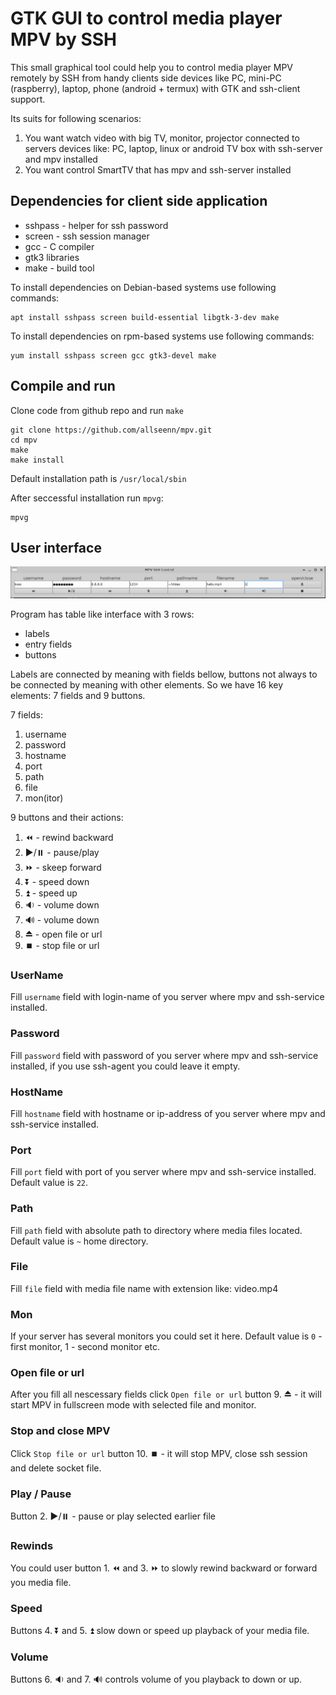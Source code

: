 # GTK GUI to control media player MPV by SSH

This small graphical tool could help you to control media player MPV remotely by SSH from handy clients side devices like PC, mini-PC (raspberry), laptop, phone (android + termux) with GTK and ssh-client support.

Its suits for following scenarios:

1. You want watch video with big TV, monitor, projector connected to servers devices like: PC, laptop, linux or android TV box with ssh-server and mpv installed
2. You want control SmartTV that has mpv and ssh-server installed

## Dependencies for client side application

- sshpass - helper for ssh password
- screen - ssh session manager
- gcc - C compiler
- gtk3 libraries
- make - build tool

To install dependencies on Debian-based systems use following commands:
```
apt install sshpass screen build-essential libgtk-3-dev make
```

To install dependencies on rpm-based systems use following commands:

```
yum install sshpass screen gcc gtk3-devel make
```

## Compile and run

Clone code from github repo and run `make`

```
git clone https://github.com/allseenn/mpv.git
cd mpv
make
make install
```

Default installation path is `/usr/local/sbin`

After seccessful installation run `mpvg`:

```
mpvg
```

## User interface

<img src="img/01.png">

Program has table like interface with 3 rows:

- labels
- entry fields
- buttons

Labels are connected by meaning with fields bellow, buttons not always to be connected by meaning with other elements.
So we have 16 key elements: 7 fields and 9 buttons.

7 fields:

1. username
2. password
3. hostname
4. port
5. path
6. file
7. mon(itor)

9 buttons and their actions:

1. ⏪ - rewind backward
2. ▶️/⏸️ - pause/play
3. ⏩ - skeep forward
4. ⏬ - speed down
5. ⏫ - speed up
6. 🔉 - volume down
7. 🔊 - volume down
9. ⏏️ - open file or url
10. ⏹️ - stop file or url

### UserName

Fill `username` field with login-name of you server where mpv and ssh-service installed.

### Password

Fill `password` field with password of you server where mpv and ssh-service installed, if you use ssh-agent you could leave it empty.

### HostName

Fill `hostname` field with hostname or ip-address of you server where mpv and ssh-service installed.

### Port

Fill `port` field with port of you server where mpv and ssh-service installed. Default value is `22`.

### Path

Fill `path` field with absolute path to directory where media files located. Default value is `~` home directory.

### File

Fill `file` field with  media file name with extension like: video.mp4

### Mon

If your server has several monitors you could set it here. Default value is `0` - first monitor, 1 - second monitor etc.

### Open file or url

After you fill all nescessary fields click `Open file or url` button 9. ⏏️ - it will start MPV in fullscreen mode with selected file and monitor.

### Stop and close MPV

Click `Stop file or url` button 10. ⏹️ - it will stop MPV, close ssh session and delete socket file.

### Play / Pause

Button 2. ▶️/⏸️ - pause or play selected earlier file

### Rewinds

You could user button 1. ⏪ and  3. ⏩ to slowly rewind backward or forward you media file.

### Speed

Buttons 4. ⏬  and 5. ⏫ slow down or speed up playback of your media file.

### Volume

Buttons 6. 🔉 and 7. 🔊 controls volume of you playback to down or up.